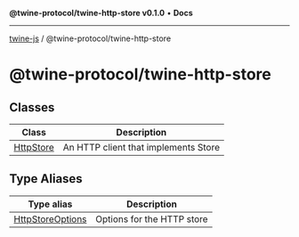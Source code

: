 **@twine-protocol/twine-http-store v0.1.0** • **Docs**

***

[twine-js](../../README.md) / @twine-protocol/twine-http-store

# @twine-protocol/twine-http-store

## Classes

| Class | Description |
| ------ | ------ |
| [HttpStore](classes/HttpStore.md) | An HTTP client that implements Store |

## Type Aliases

| Type alias | Description |
| ------ | ------ |
| [HttpStoreOptions](type-aliases/HttpStoreOptions.md) | Options for the HTTP store |
